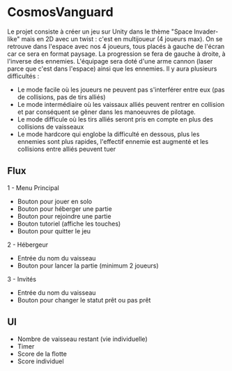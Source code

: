 # CosmosVanguard
Le projet consiste à créer un jeu sur Unity dans le thème "Space Invader-like" mais en 2D avec un twist : c'est en multijoueur (4 joueurs max).
On se retrouve dans l'espace avec nos 4 joueurs, tous placés à gauche de l'écran car ce sera en format paysage. La progression se fera de gauche à droite, à l'inverse des ennemies.
L'équipage sera doté d'une arme cannon (laser parce que c'est dans l'espace) ainsi que les ennemies.
Il y aura plusieurs difficultés :
- Le mode facile où les joueurs ne peuvent pas s'interférer entre eux (pas de collisions, pas de tirs alliés)
- Le mode intermédiaire où les vaissaux alliés peuvent rentrer en collision et par conséquent se gêner dans les manoeuvres de pilotage.
- Le mode difficule où les tirs alliés seront pris en compte en plus des collisions de vaisseaux
- Le mode hardcore qui englobe la difficulté en dessous, plus les ennemies sont plus rapides, l'effectif ennemie est augmenté et les collisions entre alliés peuvent tuer

## Flux
1 - Menu Principal
- Bouton pour jouer en solo
- Bouton pour héberger une partie
- Bouton pour rejoindre une partie
- Bouton tutoriel (affiche les touches)
- Bouton pour quitter le jeu

2 - Hébergeur
- Entrée du nom du vaisseau
- Bouton pour lancer la partie (minimum 2 joueurs)

3 - Invités
- Entrée du nom du vaisseau
- Bouton pour changer le statut prêt ou pas prêt

## UI
- Nombre de vaisseau restant (vie individuelle)
- Timer
- Score de la flotte
- Score individuel
